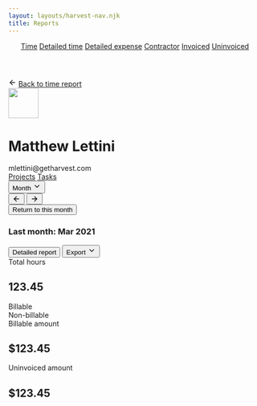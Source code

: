 ```yaml
---
layout: layouts/harvest-nav.njk
title: Reports
---
```


<header id="top-nav">
  <nav>
    <a href="#" class="is-active">Time</a>
    <a href="/harvest-nav/detailed-report">Detailed time</a>
    <a href="#">Detailed expense</a>
    <a href="#">Contractor</a>
    <a href="#">Invoiced</a>
    <a href="#">Uninvoiced</a>
  </nav>
</header>

<main>
  <div class="flex back-to mb-16">
    <svg xmlns="http://www.w3.org/2000/svg" width="16" height="16" viewBox="0 0 24 24" fill="none" stroke="currentColor" stroke-width="2" stroke-linecap="round" stroke-linejoin="round" class="feather feather-arrow-left"><line x1="19" y1="12" x2="5" y2="12"></line><polyline points="12 19 5 12 12 5"></polyline></svg>
    <a href="/harvest-nav/reports">Back to time report</a>
  </div>

  <div class="flex">
    <img src="https://matthewlettini.me/images/matthew-lettini-header.jpg" class="avatar" width="60" height="60">
    <div class="ml-8">
      <h1>Matthew Lettini</h1>
      mlettini@getharvest.com
    </div>
  </div>

  <div class="tabs mt-16 mb-16">
    <nav>
      <a href="#" class="is-active">Projects</a>
      <a href="#">Tasks</a>
    </nav>
  </div>

  <div class="flex justify-space-between">
    <div class="flex">
      <button class="button button-sm">Month <svg xmlns="http://www.w3.org/2000/svg" width="16" height="16" viewBox="0 0 24 24" fill="none" stroke="currentColor" stroke-width="2" stroke-linecap="round" stroke-linejoin="round" class="feather feather-chevron-down"><polyline points="6 9 12 15 18 9"></polyline></svg></button>
      <div class="button-group">
        <button class="button button-sm button-icon"><svg xmlns="http://www.w3.org/2000/svg" width="16" height="16" viewBox="0 0 24 24" fill="none" stroke="currentColor" stroke-width="2" stroke-linecap="round" stroke-linejoin="round" class="feather feather-arrow-left"><line x1="19" y1="12" x2="5" y2="12"></line><polyline points="12 19 5 12 12 5"></polyline></svg></button>
        <button class="button button-sm button-icon"><svg xmlns="http://www.w3.org/2000/svg" width="16" height="16" viewBox="0 0 24 24" fill="none" stroke="currentColor" stroke-width="2" stroke-linecap="round" stroke-linejoin="round" class="feather feather-arrow-right"><line x1="5" y1="12" x2="19" y2="12"></line><polyline points="12 5 19 12 12 19"></polyline></svg></button>
      </div>
      <button class="button button-sm">Return to this month</button>
      <h3 class="ml-4">Last month: <span class="text-400">Mar 2021</span></h3>
    </div>
    <div class="flex">
      <button class="button button-sm">Detailed report</button>
      <button class="button button-sm">Export <svg xmlns="http://www.w3.org/2000/svg" width="16" height="16" viewBox="0 0 24 24" fill="none" stroke="currentColor" stroke-width="2" stroke-linecap="round" stroke-linejoin="round" class="feather feather-chevron-down"><polyline points="6 9 12 15 18 9"></polyline></svg></button>
    </div>
  </div>

  <div class="summary mt-24">
    <div class="summary-box">
      Total hours<br>
      <h2>123.45</h2>
    </div>
    <div class="summary-box">
      Billable<br>
      Non-billable
    </div>
    <div class="summary-box">
      Billable amount<br>
      <h2>$123.45</h2>
    </div>
    <div class="summary-box">
      Uninvoiced amount<br>
      <h2>$123.45</h2>
    </div>
  </div>
</main>

